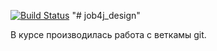 [![Build Status](https://travis-ci.org/BBergsJ/job4j_design.svg?branch=master)](https://travis-ci.org/BBergsJ/job4j_design)
"# job4j_design"

В курсе производилась работа с веткамы git.